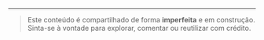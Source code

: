 
----
> Este conteúdo é compartilhado de forma **imperfeita** e em construção. Sinta-se à vontade para explorar, comentar ou reutilizar com crédito.